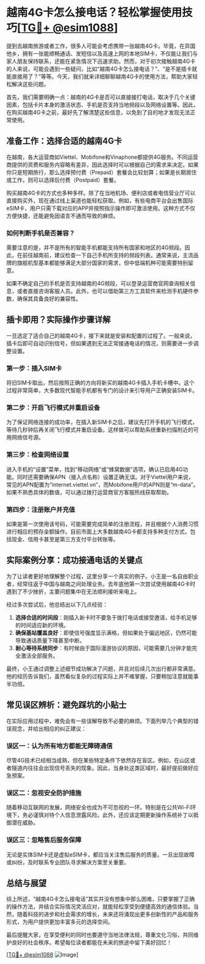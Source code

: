 # 越南4G卡怎么接电话？轻松掌握使用技巧[[TG💪+ @esim1088](https://t.me/s/esim1088)]

提到去越南旅游或者工作，很多人可能会考虑携带一张越南4G卡。毕竟，在异国他乡，拥有一张能顺畅通话、发短信以及高速上网的本地SIM卡，不仅能让我们与家人朋友保持联系，还能在紧急情况下迅速求助。然而，对于初次接触越南4G卡的人来说，可能会遇到一些疑问，比如“越南4G卡怎么接电话？”、“是不是插卡就能直接用了？”等等。今天，我们就来详细聊聊越南4G卡的使用方法，帮助大家轻松解决这些问题。

首先，我们需要明确一点：越南的4G卡是否可以直接接打电话，取决于几个关键因素，包括卡片本身的激活状态、手机是否支持当地频段以及网络设置等。因此，在购买越南4G卡之前，最好先了解清楚这些信息，以免到了目的地才发现无法正常使用。

## 准备工作：选择合适的越南4G卡

在越南，各大运营商如Viettel、Mobifone和Vinaphone都提供4G服务。不同运营商提供的资费和服务内容略有差异，因此选择时可以根据自己的需求来决定。如果你只是短期旅行，那么选择预付费（Prepaid）套餐会比较划算；如果是长期居住或工作，则可以选择后付费（Postpaid）套餐。

购买越南4G卡的方式也多种多样。除了在当地机场、便利店或者电信营业厅可以直接购买外，现在通过线上渠道也能轻松获取。例如，有些电商平台会出售国际eSIM卡，用户只需下载对应的APP并按照指示操作即可激活使用。这种方式不仅方便快捷，还能避免因语言不通而导致的麻烦。

### 如何判断手机是否兼容？

需要注意的是，并不是所有的智能手机都能支持所有国家和地区的4G频段。因此，在前往越南前，建议检查一下自己手机所支持的频段列表。通常来说，主流品牌的旗舰机型基本都能够满足大部分国家的需求，但中低端机种可能需要特别留意。

如果不确定自己的手机是否支持越南的4G频段，可以登录运营商官网查询相关信息，或者直接咨询客服人员。此外，也可以借助第三方工具软件来检测手机硬件参数，确保其具备良好的兼容性。

## 插卡即用？实际操作步骤详解

一旦选定了适合自己的越南4G卡，接下来就是安装和配置的过程了。一般来说，插卡后即可自动识别信号，但如果遇到无法正常接通电话的情况，则需要进一步调整设置。

### 第一步：插入SIM卡

将旧SIM卡取出，然后按照正确的方向将新买的越南4G卡插入手机卡槽中。这个过程非常简单，大多数现代智能手机都有专门的设计来引导用户正确安装SIM卡。

### 第二步：开启飞行模式并重启设备

为了保证网络连接的成功率，在插入新SIM卡之后，建议先打开手机的飞行模式，等待几秒钟后再关闭飞行模式并重启设备。这样做可以帮助系统重新扫描附近的可用网络信号源。

### 第三步：检查网络设置

进入手机的“设置”菜单，找到“移动网络”或“蜂窝数据”选项，确认已启用4G功能。同时还需要确保APN（接入点名称）设置正确无误。对于Viettel用户来说，常见的APN配置为“internet.viettel.vn”，而Mobifone用户的APN则是“m-data”。如果不熟悉具体的数值，可以通过拨打运营商官方客服热线获取帮助。

### 第四步：注册账户并充值

如果是第一次使用该号码，可能需要完成简单的注册流程，并且根据个人消费习惯进行相应的预存金额操作。目前市面上大多数越南4G卡都支持多种支付方式，包括现金、信用卡甚至是第三方支付平台转账等。

## 实际案例分享：成功接通电话的关键点

为了让读者更好地理解整个过程，这里分享一个真实的例子。小王是一名自由职业者，经常往返于中国与越南之间处理业务。去年底他第一次尝试使用越南4G卡时遇到了不少挫折，主要问题集中在无法顺利接听来电上。

经过多次尝试后，他总结出以下几点经验：

1. **选择合适的时间段**：刚插入新卡时不要急于拨打电话或接受邀请，给手机足够的时间适应新的环境。
2. **确保基站覆盖良好**：即使信号强度显示满格，但如果处于偏远地区，仍然可能导致通话质量下降甚至中断。
3. **耐心等待系统同步**：有时候由于国际漫游协议的原因，可能需要几分钟才能完全激活全部服务。

最终，小王通过调整上述细节成功解决了问题，并且对后续几次出行都非常满意。他的经历告诉我们，虽然看似复杂的过程实际上并不难掌握，只要稍加注意就能事半功倍。

## 常见误区辨析：避免踩坑的小贴士

在实际应用过程中，难免会有一些误解导致不必要的麻烦。下面列举几个典型的错误观念，并给出相应的纠正建议：

### 误区一：认为所有地方都能无障碍通信

尽管4G技术已经相当成熟，但在某些特定条件下依然存在盲区。例如，在山区或者隧道内往往会出现信号丢失的现象。因此，当身处这类区域时，最好提前做好应急预案。

### 误区二：忽视安全防护措施

随着移动互联网的发展，网络安全也成为不可忽视的一环。特别是在公共Wi-Fi环境下，务必谨慎对待个人信息泄露风险。此外，还应该定期更新操作系统补丁以抵御潜在威胁。

### 误区三：忽略售后服务保障

无论是实体SIM卡还是虚拟eSIM卡，都应当关注售后服务的质量。一旦出现故障或纠纷，及时联系专业团队寻求解决方案至关重要。

## 总结与展望

综上所述，“越南4G卡怎么接电话”其实并没有想象中那么困难，只要掌握了正确的操作方法，并结合实际情况灵活应对，就能轻松享受到便捷高效的通信体验。当然，随着科技的进步和社会需求的增长，未来还将涌现出更多创新性的产品和服务形式，为用户提供更加丰富多元的选择空间。

最后提醒大家，在享受便利的同时也要遵守当地法律法规，尊重文化习俗，共同维护良好的社会秩序。希望每位读者都能在未来的旅途中留下美好回忆！

[[TG💪+ @esim1088](https://t.me/s/esim1088) ![Image](https://i.postimg.cc/4NQfJmqS/Snipaste-2025-05-13-00-14-12.png)]